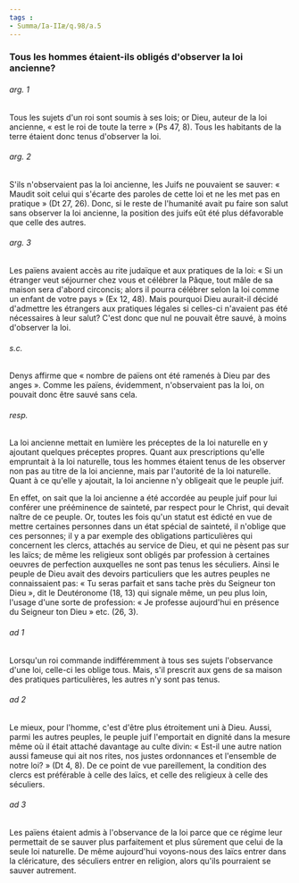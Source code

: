 ```yaml
---
tags : 
- Summa/Ia-IIæ/q.98/a.5
---
```


### Tous les hommes étaient-ils obligés d'observer la loi ancienne?

###### arg. 1
Tous les sujets d'un roi sont soumis à ses lois; or Dieu, auteur de la loi ancienne, « est le roi de toute la terre » (Ps 47, 8). Tous les habitants de la terre étaient donc tenus d'observer la loi. 

###### arg. 2
S'ils n'observaient pas la loi ancienne, les Juifs ne pouvaient se sauver: « Maudit soit celui qui s'écarte des paroles de cette loi et ne les met pas en pratique » (Dt 27, 26). Donc, si le reste de l'humanité avait pu faire son salut sans observer la loi ancienne, la position des juifs eût été plus défavorable que celle des autres. 

###### arg. 3
Les païens avaient accès au rite judaïque et aux pratiques de la loi: « Si un étranger veut séjourner chez vous et célébrer la Pâque, tout mâle de sa maison sera d'abord circoncis; alors il pourra célébrer selon la loi comme un enfant de votre pays » (Ex 12, 48). Mais pourquoi Dieu aurait-il décidé d'admettre les étrangers aux pratiques légales si celles-ci n'avaient pas été nécessaires à leur salut? C'est donc que nul ne pouvait être sauvé, à moins d'observer la loi. 

###### s.c.
Denys affirme que « nombre de païens ont été ramenés à Dieu par des anges ». Comme les païens, évidemment, n'observaient pas la loi, on pouvait donc être sauvé sans cela. 

###### resp.
La loi ancienne mettait en lumière les préceptes de la loi naturelle en y ajoutant quelques préceptes propres. Quant aux prescriptions qu'elle empruntait à la loi naturelle, tous les hommes étaient tenus de les observer non pas au titre de la loi ancienne, mais par l'autorité de la loi naturelle. Quant à ce qu'elle y ajoutait, la loi ancienne n'y obligeait que le peuple juif. 

En effet, on sait que la loi ancienne a été accordée au peuple juif pour lui conférer une prééminence de sainteté, par respect pour le Christ, qui devait naître de ce peuple. Or, toutes les fois qu'un statut est édicté en vue de mettre certaines personnes dans un état spécial de sainteté, il n'oblige que ces personnes; il y a par exemple des obligations particulières qui concernent les clercs, attachés au service de Dieu, et qui ne pèsent pas sur les laïcs; de même les religieux sont obligés par profession à certaines oeuvres de perfection auxquelles ne sont pas tenus les séculiers. Ainsi le peuple de Dieu avait des devoirs particuliers que les autres peuples ne connaissaient pas: « Tu seras parfait et sans tache près du Seigneur ton Dieu », dit le Deutéronome (18, 13) qui signale même, un peu plus loin, l'usage d'une sorte de profession: « Je professe aujourd'hui en présence du Seigneur ton Dieu » etc. (26, 3). 

###### ad 1
Lorsqu'un roi commande indifféremment à tous ses sujets l'observance d'une loi, celle-ci les oblige tous. Mais, s'il prescrit aux gens de sa maison des pratiques particulières, les autres n'y sont pas tenus. 

###### ad 2
Le mieux, pour l'homme, c'est d'être plus étroitement uni à Dieu. Aussi, parmi les autres peuples, le peuple juif l'emportait en dignité dans la mesure même où il était attaché davantage au culte divin: « Est-il une autre nation aussi fameuse qui ait nos rites, nos justes ordonnances et l'ensemble de notre loi? » (Dt 4, 8). De ce point de vue pareillement, la condition des clercs est préférable à celle des laïcs, et celle des religieux à celle des séculiers. 

###### ad 3
Les païens étaient admis à l'observance de la loi parce que ce régime leur permettait de se sauver plus parfaitement et plus sûrement que celui de la seule loi naturelle. De même aujourd'hui voyons-nous des laïcs entrer dans la cléricature, des séculiers entrer en religion, alors qu'ils pourraient se sauver autrement. 


